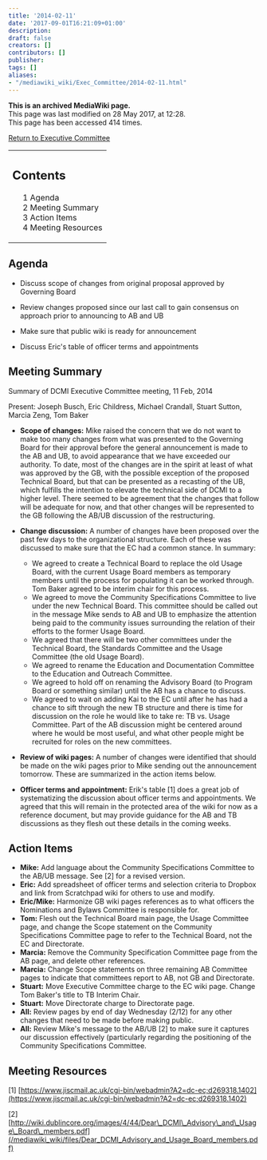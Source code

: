 ```yaml
---
title: '2014-02-11'
date: '2017-09-01T16:21:09+01:00'
description: 
draft: false
creators: []
contributors: []
publisher: 
tags: []
aliases:
- "/mediawiki_wiki/Exec_Committee/2014-02-11.html"
---
```


 **This is an archived MediaWiki page.**  
This page was last modified on 28 May 2017, at 12:28.  
This page has been accessed 414 times.

[Return to Executive Committee](/mediawiki_wiki/Exec_Committee)

<table id="toc" class="toc">
  <tr>
    <td>
      <div id="toctitle">
        <h2>Contents</h2>
      </div>
      <ul>
        <li class="toclevel-1 tocsection-1"><a href="#Agenda"><span class="tocnumber">1</span> <span class="toctext">Agenda</span></a></li>
        <li class="toclevel-1 tocsection-2"><a href="#Meeting_Summary"><span class="tocnumber">2</span> <span class="toctext">Meeting Summary</span></a></li>
        <li class="toclevel-1 tocsection-3"><a href="#Action_Items"><span class="tocnumber">3</span> <span class="toctext">Action Items</span></a></li>
        <li class="toclevel-1 tocsection-4"><a href="#Meeting_Resources"><span class="tocnumber">4</span> <span class="toctext">Meeting Resources</span></a></li>
      </ul>
    </td>
  </tr>
</table>


## Agenda 

- Discuss scope of changes from original proposal approved by Governing Board

- Review changes proposed since our last call to gain consensus on approach prior to announcing to AB and UB

- Make sure that public wiki is ready for announcement

- Discuss Eric's table of officer terms and appointments

## Meeting Summary 

Summary of DCMI Executive Committee meeting, 11 Feb, 2014

Present: Joseph Busch, Eric Childress, Michael Crandall, Stuart Sutton, Marcia Zeng, Tom Baker

- **Scope of changes:** Mike raised the concern that we do not want to make too many changes from what was presented to the Governing Board for their approval before the general announcement is made to the AB and UB, to avoid appearance that we have exceeded our authority. To date, most of the changes are in the spirit at least of what was approved by the GB, with the possible exception of the proposed Technical Board, but that can be presented as a recasting of the UB, which fulfills the intention to elevate the technical side of DCMI to a higher level. There seemed to be agreement that the changes that follow will be adequate for now, and that other changes will be represented to the GB following the AB/UB discussion of the restructuring.

- **Change discussion:** A number of changes have been proposed over the past few days to the organizational structure. Each of these was discussed to make sure that the EC had a common stance. In summary:
  - We agreed to create a Technical Board to replace the old Usage Board, with the current Usage Board members as temporary members until the process for populating it can be worked through. Tom Baker agreed to be interim chair for this process.
  - We agreed to move the Community Specifications Committee to live under the new Technical Board. This committee should be called out in the message Mike sends to AB and UB to emphasize the attention being paid to the community issues surrounding the relation of their efforts to the former Usage Board.
  - We agreed that there will be two other committees under the Technical Board, the Standards Committee and the Usage Committee (the old Usage Board).
  - We agreed to rename the Education and Documentation Committee to the Education and Outreach Committee.
  - We agreed to hold off on renaming the Advisory Board (to Program Board or something similar) until the AB has a chance to discuss.
  - We agreed to wait on adding Kai to the EC until after he has had a chance to sift through the new TB structure and there is time for discussion on the role he would like to take re: TB vs. Usage Committee. Part of the AB discussion might be centered around where he would be most useful, and what other people might be recruited for roles on the new committees.

- **Review of wiki pages:** A number of changes were identified that should be made on the wiki pages prior to Mike sending out the announcement tomorrow. These are summarized in the action items below.

- **Officer terms and appointment:** Erik's table [1] does a great job of systematizing the discussion about officer terms and appointments. We agreed that this will remain in the protected area of the wiki for now as a reference document, but may provide guidance for the AB and TB discussions as they flesh out these details in the coming weeks.

## Action Items 

- **Mike:** Add language about the Community Specifications Committee to the AB/UB message. See [2] for a revised version.
- **Eric:** Add spreadsheet of officer terms and selection criteria to Dropbox and link from Scratchpad wiki for others to use and modify.
- **Eric/Mike:** Harmonize GB wiki pages references as to what officers the Nominations and Bylaws Committee is responsible for.
- **Tom:** Flesh out the Technical Board main page, the Usage Committee page, and change the Scope statement on the Community Specifications Committee page to refer to the Technical Board, not the EC and Directorate.
- **Marcia:** Remove the Community Specification Committee page from the AB page, and delete other references.
- **Marcia:** Change Scope statements on three remaining AB Committee pages to indicate that committees report to AB, not GB and Directorate.
- **Stuart:** Move Executive Committee charge to the EC wiki page. Change Tom Baker's title to TB Interim Chair.
- **Stuart:** Move Directorate charge to Directorate page.
- **All:** Review pages by end of day Wednesday (2/12) for any other changes that need to be made before making public.
- **All:** Review Mike's message to the AB/UB [2] to make sure it captures our discussion effectively (particularly regarding the positioning of the Community Specifications Committee.

## Meeting Resources 

[1] [https://www.jiscmail.ac.uk/cgi-bin/webadmin?A2=dc-ec;d269318.1402](https://www.jiscmail.ac.uk/cgi-bin/webadmin?A2=dc-ec;d269318.1402)

[2] [http://wiki.dublincore.org/images/4/44/Dear\_DCMI\_Advisory\_and\_Usage\_Board\_members.pdf](/mediawiki_wiki/files/Dear_DCMI_Advisory_and_Usage_Board_members.pdf)

